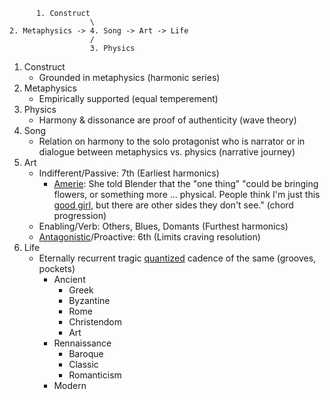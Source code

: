           1. Construct
                      \
    2. Metaphysics -> 4. Song -> Art -> Life
                      /
                      3. Physics

1. Construct
   - Grounded in metaphysics (harmonic series)
2. Metaphysics
   - Empirically supported (equal temperement)
3. Physics
   - Harmony & dissonance are proof of authenticity (wave theory)
4. Song
   - Relation on harmony to the solo protagonist who is narrator or in dialogue between metaphysics vs. physics (narrative journey)
5. Art
   - Indifferent/Passive: 7th (Earliest harmonics)
      - [Amerie](https://en.wikipedia.org/wiki/1_Thing#Theme_and_sound): She told Blender that the "one thing" "could be bringing flowers, or something more ... physical. People think I'm just this [good girl](https://www.youtube.com/watch?v=CSXqpzdn2QQ), but there are other sides they don't see." (chord progression)
   - Enabling/Verb: Others, Blues, Domants (Furthest harmonics)
   - [Antagonistic](https://www.youtube.com/watch?v=GeoBFbcA-aM)/Proactive: 6th (Limits craving resolution)
6. Life
   - Eternally recurrent tragic [quantized](https://www.youtube.com/watch?v=Q0FxVGan0_8) cadence of the same (grooves, pockets)
      - Ancient
         - Greek
         - Byzantine
         - Rome
         - Christendom
         - Art
      - Rennaissance
         - Baroque
         - Classic
         - Romanticism
      - Modern        
